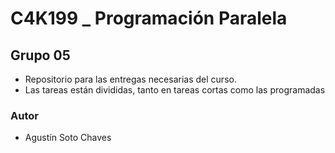 # C4K199 \_ Programación Paralela

## Grupo 05

- Repositorio para las entregas necesarias del curso.
- Las tareas están divididas, tanto en tareas cortas como las programadas

### Autor

- Agustín Soto Chaves
